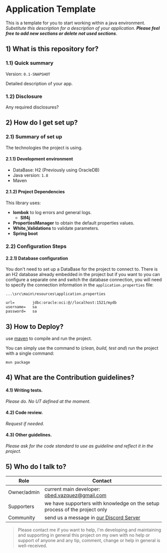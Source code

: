# Application Template
This is a template for you to start working within a java environment. _Substitute this description for a description of your application_.
**_Please feel free to add new sections or delete not used sections_**.

## 1) What is this repository for?

### 1.1) Quick summary
Version: `0.1-SNAPSHOT`

Detailed description of your app.

### 1.2) Disclosure
Any required disclosures?

## 2) How do I get set up? ###

### 2.1) Summary of set up
The technologies the project is using.

#### 2.1.1) Development environment
- DataBase:			H2 (Previously using OracleDB)
- Java version: 	`1.8`
- Maven

#### 2.1.2) Project Dependencies
This library uses:
- **lombok** to log errors and general logs.
    - **Slf4j**
- **PropertiesManager** to obtain the default properties values.
- **White_Validations** to validate parameters.
- **Spring boot**


### 2.2) Configuration Steps
#### 2.2.1) Database configuration

You don't need to set up a DataBase for the project to connect to.
There is an H2 database already embedded in the project but if you want to
you can configure a separate one and switch the database connection, 
you will need to specify the connection information in the `application.properties` file:

	...\src\main\resources\application.properties

	url=		jdbc:oracle:oci:@//localhost:1521/mydb
	username=	sa
	password=	sa

## 3) How to Deploy?
use [maven](https://spring.io/guides/gs/maven/) to compile and run the project.

You can simply use the command to (_clean, build, test and_) run the project with a single command: 


	mvn package

## 4) What are the Contribution guidelines?

#### 4.1) Writing tests.

_Please do. No UT defined at the moment._

#### 4.2) Code review.

_Request if needed._

#### 4.3) Other guidelines.

_Please ask for the code standard to use as guideline and reflect it in the project._

## 5) Who do I talk to?

<table>
<thead><tr><th><b>Role</b></th> <th><b>Contact</b></th></tr></thead>
<tr><td>Owner/admin</td><td>current main developer: <a href='mailto:obed.vazquez@gmail.com'>obed.vazquez@gmail.com</a></td></tr>
<tr><td>Supporters</td><td>we have supporters with knowledge on the setup process of the project only</td></tr>
<tr><td>Community</td><td> send us a message in <a href='http://discord.whiteweb.tech'> our Discord Server</a></td></tr>
</table>

>Please contact me if you want to help, I'm developing and maintaining and supporting in general this project 
on my own with no help or support of anyone and any tip, comment, change or help in general is well-received.

